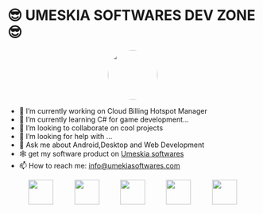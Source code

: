 <H1>😎 UMESKIA SOFTWARES DEV ZONE 😎</H1>
<div style="text-align:center;">
<img style="width:100px; height:100px; border-radius:50%;" src="https://umeskiasoftwares.com/images/umeskia_s.png"/>
</div>

- 🔭 I’m currently working on Cloud Billing Hotspot Manager
- 🌱 I’m currently learning C# for game development...
- 👯 I’m looking to collaborate on cool projects
- 🤔 I’m looking for help with ...
- 💬 Ask me about Android,Desktop and Web Development
- 🕸 get my software product on <a href="http://umeskiasoftwares.com/">Umeskia softwares</a>
- 📫 How to reach me: info@umekiasoftwares.com


<div style="display:flex; justify-content: space-evenly;">
<img style="width:50px; height:50px;" src="https://upload.wikimedia.org/wikipedia/commons/2/27/PHP-logo.svg"/>
  <img style="width:50px; height:50px;" src="https://upload.wikimedia.org/wikipedia/commons/9/99/Unofficial_JavaScript_logo_2.svg"/>
  <img style="width:50px; height:50px;" src="https://upload.wikimedia.org/wikipedia/commons/c/c3/Python-logo-notext.svg"/>
    <img style="width:50px; height:50px;" src="https://upload.wikimedia.org/wikipedia/commons/0/06/Kotlin_Icon.svg"/>
   <img style="width:50px; height:50px;" src="https://seeklogo.com/images/C/c-sharp-c-logo-02F17714BA-seeklogo.com.png"/>
</div>

